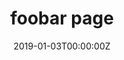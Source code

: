 ---
title: foobar page
date: "2019-01-03T00:00:00Z"
tags: [manufacturing]
categories: [cloud, networking, news updates]
---